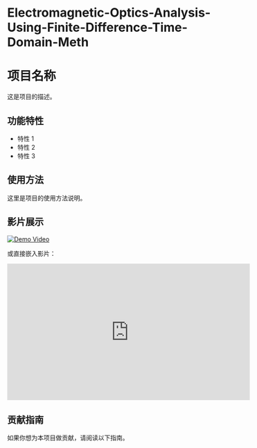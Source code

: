 # Electromagnetic-Optics-Analysis-Using-Finite-Difference-Time-Domain-Meth
# 项目名称

这是项目的描述。

## 功能特性

- 特性 1
- 特性 2
- 特性 3

## 使用方法

这里是项目的使用方法说明。

## 影片展示

[![Demo Video](https://img.youtube.com/vi/dQw4w9WgXcQ/0.jpg)](https://www.youtube.com/watch?v=0j358kNUVxE&ab_channel=HORO)

或直接嵌入影片：

<iframe width="560" height="315" src="https://www.youtube.com/embed/dQw4w9WgXcQ" frameborder="0" allow="accelerometer; autoplay; encrypted-media; gyroscope; picture-in-picture" allowfullscreen></iframe>

## 贡献指南

如果你想为本项目做贡献，请阅读以下指南。
